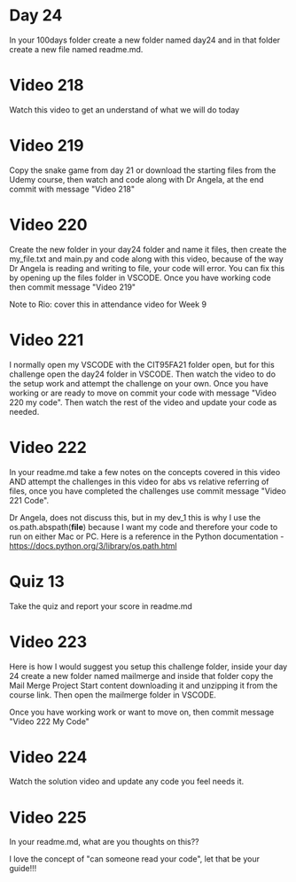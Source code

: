 # Day 24
In your 100days folder create a new folder named day24 and in that folder create a new file named readme.md.

# Video 218
Watch this video to get an understand of what we will do today

# Video 219
Copy the snake game from day 21 or download the starting files from the Udemy course, then watch and code along with Dr Angela, at the end commit with message "Video 218"

# Video 220
Create the new folder in your day24 folder and name it files, then create the my_file.txt and main.py and code along with this video, because of the way Dr Angela is reading and writing to file, your code will error.  You can fix this by opening up the files folder in VSCODE.  Once you have working code then commit message "Video 219"

Note to Rio: cover this in attendance video for Week 9

# Video 221
I normally open my VSCODE with the CIT95FA21 folder open, but for this challenge open the day24 folder in VSCODE.  Then watch the video to do the setup work and attempt the challenge on your own.  Once you have working or are ready to move on commit your code with message "Video 220 my code".  Then watch the rest of the video and update your code as needed.

# Video 222
In your readme.md take a few notes on the concepts covered in this video AND attempt the challenges in this video for abs vs relative referring of files, once you have completed the challenges use commit message "Video 221 Code".  

Dr Angela, does not discuss this, but in my dev_1 this is why I use the os.path.abspath(__file__) because I want my code and therefore your code to run on either Mac or PC.  Here is a reference in the Python documentation - https://docs.python.org/3/library/os.path.html

# Quiz 13
Take the quiz and report your score in readme.md

# Video 223
Here is how I would suggest you setup this challenge folder, inside your day 24 create a new folder named mailmerge and inside that folder copy the Mail Merge Project Start content downloading it and unzipping it from the course link.  Then open the mailmerge folder in VSCODE. 

Once you have working work or want to move on, then commit message "Video 222 My Code"

# Video 224
Watch the solution video and update any code you feel needs it. 

# Video 225
In your readme.md, what are you thoughts on this??

I love the concept of "can someone read your code", let that be your guide!!!  